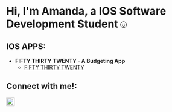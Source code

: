 <h1>Hi, I'm Amanda, a IOS Software Development Student</a>☺</h1>

<h2> IOS APPS:</h2>

- <b>FIFTY THIRTY TWENTY - A Budgeting App</b>
  - [FIFTY THIRTY TWENTY](https://github.com/ahelfer/fiftythirtytwenty)

 


<h2>Connect with me!:</h2>

[<img align="left" alt="Amanda | LinkedIn" width="22px" src="https://cdn.jsdelivr.net/npm/simple-icons@v3/icons/linkedin.svg" />][linkedin]

[linkedin]: https://www.linkedin.com/in/amanda-helfer/
